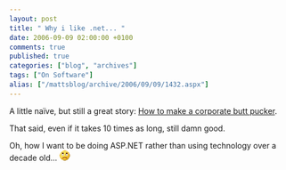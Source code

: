 ```yaml
---
layout: post
title: " Why i like .net... "
date: 2006-09-09 02:00:00 +0100
comments: true
published: true
categories: ["blog", "archives"]
tags: ["On Software"]
alias: ["/mattsblog/archive/2006/09/09/1432.aspx"]
---
```

<!-- more -->

<P>A little na&#239;ve, but still a great story: <A href="http://ricksegal.typepad.com/pmv/2006/07/how_to_make_a_c.html">How to make a corporate butt pucker</A>.</P>
 <P>That said, even if it takes 10 times as long, still damn good.</P>
 <P>Oh, how I want to be doing ASP.NET rather than using technology over a decade old... <IMG alt=:( class="emoticon" src="/images/emotions/emotion-6.gif" border=0></P>
